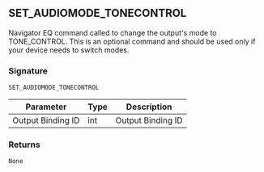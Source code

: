 ## SET\_AUDIOMODE\_TONECONTROL

Navigator EQ command called to change the output's mode to TONE\_CONTROL. This is an optional command and should be used only if your device needs to switch modes.


### Signature

`SET_AUDIOMODE_TONECONTROL`


| Parameter         | Type | Description       |
| ----------------- | ---- | ----------------- |
| Output Binding ID | int  | Output Binding ID |


### Returns

`None`